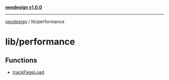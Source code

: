 [**neodesign v1.0.0**](../../README.md)

***

[neodesign](../../modules.md) / lib/performance

# lib/performance

## Functions

- [trackPageLoad](functions/trackPageLoad.md)
